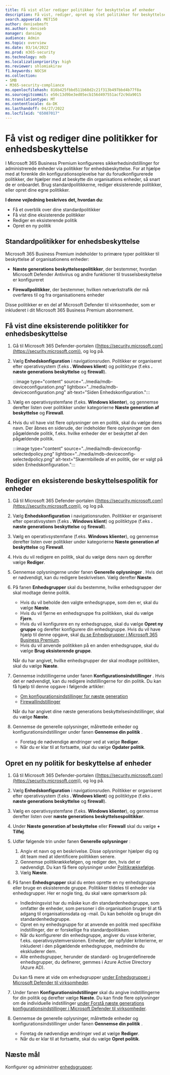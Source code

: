 ```yaml
---
title: Få vist eller rediger politikker for beskyttelse af enheder
description: Få vist, rediger, opret og slet politikker for beskyttelse af enheden i Microsoft 365 Business Premium
search.appverid: MET150
author: denisebmsft
ms.author: deniseb
manager: dansimp
audience: Admin
ms.topic: overview
ms.date: 03/14/2022
ms.prod: m365-security
ms.technology: mdb
ms.localizationpriority: high
ms.reviewer: shlomiakirav
f1.keywords: NOCSH
ms.collection:
- SMB
- M365-security-compliance
ms.openlocfilehash: 816b425fbbd511b68d2c21f313b497bbd4b77f8a
ms.sourcegitcommit: e50c13d9be3ed05ecb156d497551acf2c9da9015
ms.translationtype: MT
ms.contentlocale: da-DK
ms.lasthandoff: 04/27/2022
ms.locfileid: "65087017"
---
```

# <a name="view-and-edit-your-device-protection-policies"></a>Få vist og rediger dine politikker for enhedsbeskyttelse

I Microsoft 365 Business Premium konfigureres sikkerhedsindstillinger for administrerede enheder via politikker for enhedsbeskyttelse. For at hjælpe med at forenkle din konfigurationsoplevelse har du forudkonfigurerede politikker, der hjælper med at beskytte din organisations enheder, så snart de er onboardet. Brug standardpolitikkerne, rediger eksisterende politikker, eller opret dine egne politikker.

**I denne vejledning beskrives det, hvordan du**:

- Få et overblik over dine standardpolitikker
- Få vist dine eksisterende politikker
- Rediger en eksisterende politik
- Opret en ny politik

## <a name="default-device-protection-policies"></a>Standardpolitikker for enhedsbeskyttelse

Microsoft 365 Business Premium indeholder to primære typer politikker til beskyttelse af organisationens enheder:

- **Næste generations beskyttelsespolitikker**, der bestemmer, hvordan Microsoft Defender Antivirus og andre funktioner til trusselsbeskyttelse er konfigureret

- **Firewallpolitikker**, der bestemmer, hvilken netværkstrafik der må overføres til og fra organisationens enheder

Disse politikker er en del af Microsoft Defender til virksomheder, som er inkluderet i dit Microsoft 365 Business Premium abonnement.

## <a name="view-your-existing-device-protection-policies"></a>Få vist dine eksisterende politikker for enhedsbeskyttelse

1. Gå til Microsoft 365 Defender-portalen ([https://security.microsoft.com](https://security.microsoft.com)), og log på. 

2. Vælg **Enhedskonfiguration** i navigationsruden. Politikker er organiseret efter operativsystem (f.eks **. Windows klient**) og politiktype (f.eks **. næste generations beskyttelse** og **firewall**). 

    :::image type="content" source="../media/mdb-deviceconfiguration.png" lightbox="../media/mdb-deviceconfiguration.png" alt-text="Siden Enhedskonfiguration.":::

3. Vælg en operativsystemfane (f.eks. **Windows klienter**), og gennemse derefter listen over politikker under kategorierne **Næste generation af beskyttelse** og **Firewall**. 

4. Hvis du vil have vist flere oplysninger om en politik, skal du vælge dens navn. Der åbnes en siderude, der indeholder flere oplysninger om den pågældende politik, f.eks. hvilke enheder der er beskyttet af den pågældende politik.

   :::image type="content" source="../media/mdb-deviceconfig-selectedpolicy.png" lightbox="../media/mdb-deviceconfig-selectedpolicy.png" alt-text="Skærmbillede af en politik, der er valgt på siden Enhedskonfiguration.":::

## <a name="edit-an-existing-device-protection-policy"></a>Rediger en eksisterende beskyttelsespolitik for enheder

1. Gå til Microsoft 365 Defender-portalen ([https://security.microsoft.com](https://security.microsoft.com)), og log på. 

2. Vælg **Enhedskonfiguration** i navigationsruden. Politikker er organiseret efter operativsystem (f.eks **. Windows klient**) og politiktype (f.eks **. næste generations beskyttelse** og **firewall**). 

3. Vælg en operativsystemfane (f.eks. **Windows klienter**), og gennemse derefter listen over politikker under kategorierne **Næste generation af beskyttelse** og **Firewall**. 

4. Hvis du vil redigere en politik, skal du vælge dens navn og derefter vælge **Rediger**.

5. Gennemse oplysningerne under fanen **Generelle oplysninger** . Hvis det er nødvendigt, kan du redigere beskrivelsen. Vælg derefter **Næste**.

6. På fanen **Enhedsgrupper** skal du bestemme, hvilke enhedsgrupper der skal modtage denne politik.  

   - Hvis du vil beholde den valgte enhedsgruppe, som den er, skal du vælge **Næste**.
   - Hvis du vil fjerne en enhedsgruppe fra politikken, skal du vælge **Fjern**.
   - Hvis du vil konfigurere en ny enhedsgruppe, skal du vælge **Opret ny gruppe** og derefter konfigurere din enhedsgruppe. Hvis du vil have hjælp til denne opgave, skal [du se Enhedsgrupper i Microsoft 365 Business Premium](m365bp-device-groups-mdb.md).
   - Hvis du vil anvende politikken på en anden enhedsgruppe, skal du vælge **Brug eksisterende gruppe**.

   Når du har angivet, hvilke enhedsgrupper der skal modtage politikken, skal du vælge **Næste**.

7. Gennemse indstillingerne under fanen **Konfigurationsindstillinger** . Hvis det er nødvendigt, kan du redigere indstillingerne for din politik. Du kan få hjælp til denne opgave i følgende artikler: 

   - [Om konfigurationsindstillinger for næste generation](../security/defender-business/mdb-next-gen-configuration-settings.md)   
   - [Firewallindstillinger](../security/defender-business/mdb-firewall.md)

   Når du har angivet dine næste generations beskyttelsesindstillinger, skal du vælge **Næste**.

8. Gennemse de generelle oplysninger, målrettede enheder og konfigurationsindstillinger under fanen **Gennemse din politik** . 

   - Foretag de nødvendige ændringer ved at vælge **Rediger**.
   - Når du er klar til at fortsætte, skal du vælge **Opdater politik**.

## <a name="create-a-new-device-protection-policy"></a>Opret en ny politik for beskyttelse af enheder

1. Gå til Microsoft 365 Defender-portalen ([https://security.microsoft.com](https://security.microsoft.com)), og log på. 

2. Vælg **Enhedskonfiguration** i navigationsruden. Politikker er organiseret efter operativsystem (f.eks **. Windows klient**) og politiktype (f.eks **. næste generations beskyttelse** og **firewall**). 

3. Vælg en operativsystemfane (f.eks. **Windows klienter**), og gennemse derefter listen over **næste generations beskyttelsespolitikker**. 

4. Under **Næste generation af beskyttelse** eller **Firewall** skal du vælge **+ Tilføj**.

5. Udfør følgende trin under fanen **Generelle oplysninger** :

   1. Angiv et navn og en beskrivelse. Disse oplysninger hjælper dig og dit team med at identificere politikken senere.
   2. Gennemse politikrækkefølgen, og rediger den, hvis det er nødvendigt. Du kan få flere oplysninger under [Politikrækkefølge](../security/defender-business/mdb-policy-order.md).
   3. Vælg **Næste**. 

7. På fanen **Enhedsgrupper** skal du enten oprette en ny enhedsgruppe eller bruge en eksisterende gruppe. Politikker tildeles til enheder via enhedsgrupper. Her er nogle ting, du skal være opmærksom på:

   - Indledningsvist har du måske kun din standardenhedsgruppe, som omfatter de enheder, som personer i din organisation bruger til at få adgang til organisationsdata og -mail. Du kan beholde og bruge din standardenhedsgruppe.
   - Opret en ny enhedsgruppe for at anvende en politik med specifikke indstillinger, der er forskellige fra standardpolitikken. 
   - Når du konfigurerer din enhedsgruppe, angiver du visse kriterier, f.eks. operativsystemversionen. Enheder, der opfylder kriterierne, er inkluderet i den pågældende enhedsgruppe, medmindre du ekskluderer dem. 
   - Alle enhedsgrupper, herunder de standard- og brugerdefinerede enhedsgrupper, du definerer, gemmes i Azure Active Directory (Azure AD).

   Du kan få mere at vide om enhedsgrupper [under Enhedsgrupper i Microsoft Defender til virksomheder](../security/defender-business/mdb-create-edit-device-groups.md).

8. Under fanen **Konfigurationsindstillinger** skal du angive indstillingerne for din politik og derefter vælge **Næste**. Du kan finde flere oplysninger om de individuelle indstillinger [under Forstå næste generations konfigurationsindstillinger i Microsoft Defender til virksomheder](../security/defender-business/mdb-next-gen-configuration-settings.md).

9. Gennemse de generelle oplysninger, målrettede enheder og konfigurationsindstillinger under fanen **Gennemse din politik** . 

   - Foretag de nødvendige ændringer ved at vælge **Rediger**.
   - Når du er klar til at fortsætte, skal du vælge **Opret politik**.

## <a name="next-objective"></a>Næste mål

Konfigurer og administrer [enhedsgrupper](m365bp-device-groups-mdb.md).

